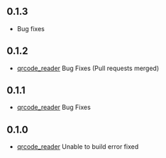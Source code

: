 ## 0.1.3

* Bug fixes

## 0.1.2

* [qrcode_reader](https://pub.dartlang.org/packages/qrcode_reader) Bug Fixes (Pull requests merged)

## 0.1.1

* [qrcode_reader](https://pub.dartlang.org/packages/qrcode_reader) Bug Fixes


## 0.1.0

* [qrcode_reader](https://pub.dartlang.org/packages/qrcode_reader) Unable to build error fixed



